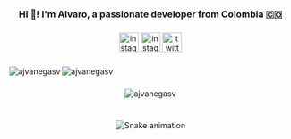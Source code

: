 <h3 align="center">Hi 👋! I'm Alvaro, a passionate developer from Colombia 🇨🇴</h3>

###

<div align="center">
<a href="https://ajvanegasv.dev/" target="_blank">
    <img src="https://img.shields.io/badge/my_portfolio-000?style=for-the-badge&logo=ko-fi&logoColor=white" height="35" alt="instagram logo"  />
  </a>
  <a href="https://www.instagram.com/ajvanegasv/" target="_blank">
    <img src="https://img.shields.io/static/v1?message=Instagram&logo=instagram&label=&color=E4405F&logoColor=white&labelColor=&style=for-the-badge" height="35" alt="instagram logo"  />
  </a>
  <a href="https://twitter.com/ajvanegasv" target="_blank">
    <img src="https://img.shields.io/static/v1?message=Twitter&logo=twitter&label=&color=1DA1F2&logoColor=white&labelColor=&style=for-the-badge" height="35" alt="twitter logo"  />
  </a>
</div>

###

###

<div align="center">

<p><img align="left" src="https://github-readme-stats.vercel.app/api?username=ajvanegasv&show_icons=true&locale=en" alt="ajvanegasv" /></p>

<p><img align="left" src="https://github-readme-streak-stats.herokuapp.com/?user=ajvanegasv&" alt="ajvanegasv" /></p>
</div>

###

<br clear="both">

###

<div align="center">
<p><img align="center" src="https://github-readme-stats.vercel.app/api/top-langs?username=ajvanegasv&show_icons=true&locale=en&layout=compact" alt="ajvanegasv"/></p>    
</div>

###

<br clear="both">

<div align="center">
<img src="https://raw.githubusercontent.com/ajvanegasv/ajvanegasv/output/snake.svg" alt="Snake animation" />
</div>

###
